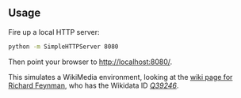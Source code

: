 ## Usage

Fire up a local HTTP server:

```bash
python -m SimpleHTTPServer 8080
```

Then point your browser to [http://localhost:8080/](http://localhost:8080/).

This simulates a WikiMedia environment, looking at the [wiki page for Richard Feynman](https://en.wikipedia.org/wiki/Richard_Feynman), who has the Wikidata ID [*Q39246*](https://www.wikidata.org/wiki/Q39246).

